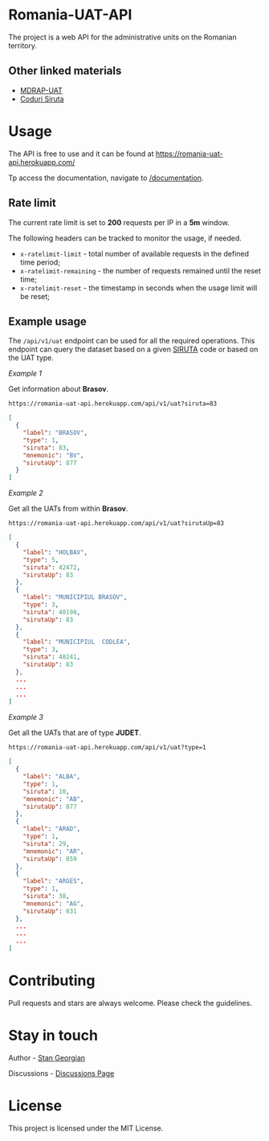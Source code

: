 # Romania-UAT-API

The project is a web API for the administrative units on the Romanian territory.

## Other linked materials

- [MDRAP-UAT](http://www.dpfbl.mdrap.ro/harta_judete.html)
- [Coduri Siruta](http://www.123coduri.ro/cauta-in-baza-de-date-coduri-siruta.php?vcodg1=%22%22#nomtop)

# Usage

The API is free to use and it can be found at https://romania-uat-api.herokuapp.com/

Tp access the documentation, navigate to [/documentation](https://romania-uat-api.herokuapp.com/documentation/).

## Rate limit

The current rate limit is set to **200** requests per IP in a **5m** window.

The following headers can be tracked to monitor the usage, if needed.

- `x-ratelimit-limit` - total number of available requests in the defined time period;
- `x-ratelimit-remaining` - the number of requests remained until the reset time;
- `x-ratelimit-reset` - the timestamp in seconds when the usage limit will be reset;

## Example usage

The `/api/v1/uat` endpoint can be used for all the required operations.
This endpoint can query the dataset based on a given [SIRUTA](https://ro.wikipedia.org/wiki/SIRUTA) code or based on the UAT type.

_Example 1_

Get information about **Brasov**.

`https://romania-uat-api.herokuapp.com/api/v1/uat?siruta=83`

```json
[
  {
    "label": "BRASOV",
    "type": 1,
    "siruta": 83,
    "mnemonic": "BV",
    "sirutaUp": 877
  }
]
```

_Example 2_

Get all the UATs from within **Brasov**.

`https://romania-uat-api.herokuapp.com/api/v1/uat?sirutaUp=83`

```json
[
  {
    "label": "HOLBAV",
    "type": 5,
    "siruta": 42472,
    "sirutaUp": 83
  },
  {
    "label": "MUNICIPIUL BRASOV",
    "type": 3,
    "siruta": 40198,
    "sirutaUp": 83
  },
  {
    "label": "MUNICIPIUL  CODLEA",
    "type": 3,
    "siruta": 40241,
    "sirutaUp": 83
  },
  ...
  ...
  ...
]
```

_Example 3_

Get all the UATs that are of type **JUDET**.

`https://romania-uat-api.herokuapp.com/api/v1/uat?type=1`

```json
[
  {
    "label": "ALBA",
    "type": 1,
    "siruta": 10,
    "mnemonic": "AB",
    "sirutaUp": 877
  },
  {
    "label": "ARAD",
    "type": 1,
    "siruta": 29,
    "mnemonic": "AR",
    "sirutaUp": 859
  },
  {
    "label": "ARGES",
    "type": 1,
    "siruta": 38,
    "mnemonic": "AG",
    "sirutaUp": 831
  },
  ...
  ...
  ...
]
```

# Contributing

Pull requests and stars are always welcome. Please check the guidelines.

# Stay in touch

Author - [Stan Georgian](https://twitter.com/GeorgianStan9)

Discussions - [Discussions Page](https://github.com/GeorgianStan/romania-uat-api/discussions)

# License

This project is licensed under the MIT License.
